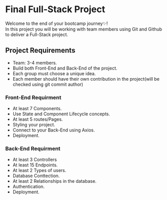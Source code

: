 # Final Full-Stack Project
Welcome to the end of your bootcamp journey✨! 
<br/>
In this project you will be working with team members using Git and Github to deliver a Full-Stack project.
<br/> 


## Project Requirements
- Team: 3-4 members. 
- Build both Front-End and Back-End of the project.
- Each group must choose a unique idea.
- Each member should have their own contribution in the project(will be checked using git commit author)

### Front-End Requirment
- At least 7 Components.
- Use State and Component Lifecycle concepts.
- At least 5 routes/Pages. 
- Styling your project.
- Connect to your Back-End using Axios.
- Deployment.

### Back-End Requirment
- At least 3 Controllers
- At least 15 Endpoints.
- At least 2 Types of users.
- Database Conttection.
- At least 2 Relationships in the database.
- Authentication.
- Deployment.
